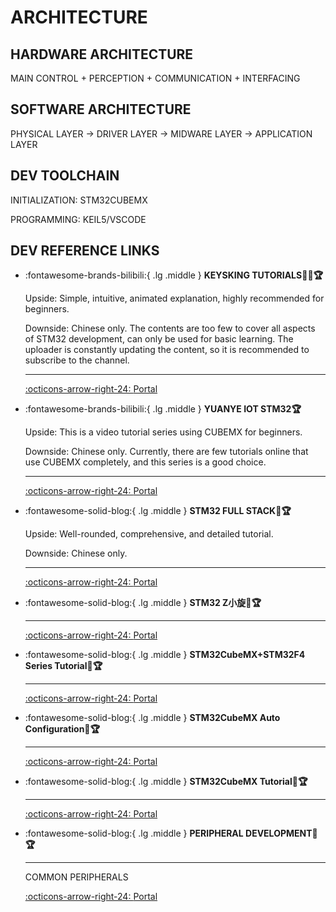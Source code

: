 # ARCHITECTURE

## HARDWARE ARCHITECTURE

MAIN CONTROL + PERCEPTION + COMMUNICATION + INTERFACING

## SOFTWARE ARCHITECTURE

PHYSICAL LAYER -> DRIVER LAYER -> MIDWARE LAYER -> APPLICATION LAYER

## DEV TOOLCHAIN

INITIALIZATION: STM32CUBEMX

PROGRAMMING: KEIL5/VSCODE


## DEV REFERENCE LINKS

<div class="grid cards" markdown>

-   :fontawesome-brands-bilibili:{ .lg .middle } __KEYSKING TUTORIALS🎯✅🏆__

    Upside: Simple, intuitive, animated explanation, highly recommended for beginners.

    Downside: Chinese only. The contents are too few to cover all aspects of STM32 development, can only be used for basic learning. The uploader is constantly updating the content, so it is recommended to subscribe to the channel.

    ---

    [:octicons-arrow-right-24: <a href="https://www.bilibili.com/video/BV12v4y1y7uV/?spm_id_from=333.788&vd_source=5a427660f0337fedc22d4803661d493f" target="_blank"> Portal </a>](#)

</div>

<div class="grid cards" markdown>

-   :fontawesome-brands-bilibili:{ .lg .middle } __YUANYE IOT STM32🏆__

    Upside: This is a video tutorial series using CUBEMX for beginners. 

    Downside: Chinese only. Currently, there are few tutorials online that use CUBEMX completely, and this series is a good choice.

    ---

    [:octicons-arrow-right-24: <a href="https://space.bilibili.com/1341140649/channel/series" target="_blank"> Portal </a>](#)

</div>

<div class="grid cards" markdown>

-   :fontawesome-solid-blog:{ .lg .middle } __STM32 FULL STACK🎯🏆__

    Upside: Well-rounded, comprehensive, and detailed tutorial.

    Downside: Chinese only. 

    ---

    [:octicons-arrow-right-24: <a href="https://blog.csdn.net/Mculover666/article/details/126943245" target="_blank"> Portal </a>](#)

-   :fontawesome-solid-blog:{ .lg .middle } __STM32 Z小旋🎯🏆__

    ---

    [:octicons-arrow-right-24: <a href="https://blog.csdn.net/as480133937/category_9188655.html" target="_blank"> Portal </a>](#)

-   :fontawesome-solid-blog:{ .lg .middle } __STM32CubeMX+STM32F4 Series Tutorial🎯🏆__

    ---

    [:octicons-arrow-right-24: <a href="https://www.cnblogs.com/lc-guo/p/17937268" target="_blank"> Portal </a>](#)

-   :fontawesome-solid-blog:{ .lg .middle } __STM32CubeMX Auto Configuration🎯🏆__

    ---

    [:octicons-arrow-right-24: <a href="https://blog.csdn.net/weixin_42880082/category_12054555.html" target="_blank"> Portal </a>](#)

-   :fontawesome-solid-blog:{ .lg .middle } __STM32CubeMX Tutorial🎯🏆__

    ---

    [:octicons-arrow-right-24: <a href="https://leung-manwah.blog.csdn.net/category_10508589.html" target="_blank"> Portal </a>](#)

-   :fontawesome-solid-blog:{ .lg .middle } __PERIPHERAL DEVELOPMENT🎯🏆__

    ---

    COMMON PERIPHERALS

    [:octicons-arrow-right-24: <a href="https://blog.csdn.net/qq_45217381/category_12355452.html" target="_blank"> Portal </a>](#)

</div>